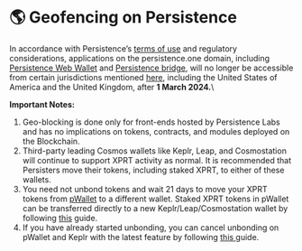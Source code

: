 # 🌎 Geofencing on Persistence

In accordance with Persistence’s [terms of use](https://persistence.one/terms) and regulatory considerations, applications on the persistence.one domain, including [Persistence Web Wallet](https://wallet.persistence.one/) and [Persistence bridge](https://bridge.persistence.one/), will no longer be accessible from certain jurisdictions mentioned [here](https://blog.persistence.one/2023/12/22/restricted-jurisdictions/), including the United States of America and the United Kingdom, after **1 March 2024.**\


**Important Notes:**

1. Geo-blocking is done only for front-ends hosted by Persistence Labs and has no implications on tokens, contracts, and modules deployed on the Blockchain.
2. Third-party leading Cosmos wallets like Keplr, Leap, and Cosmostation will continue to support XPRT activity as normal. It is recommended that Persisters move their tokens, including staked XPRT, to either of these wallets.
3. You need not unbond tokens and wait 21 days to move your XPRT tokens from [pWallet](https://wallet.persistence.one/) to a different wallet. Staked XPRT tokens in pWallet can be transferred directly to a new Keplr/Leap/Cosmostation wallet by following [this](https://blog.persistence.one/2023/12/28/how-to-transfer-staked-xprt-from-pwallet-to-keplr-leap-wallet-instantly/) guide.
4. If you have already started unbonding, you can cancel unbonding on pWallet and Keplr with the latest feature by following [this ](https://blog.persistence.one/2023/12/31/how-to-cancel-xprt-unstaking-on-pwallet-and-keplr/)guide.
